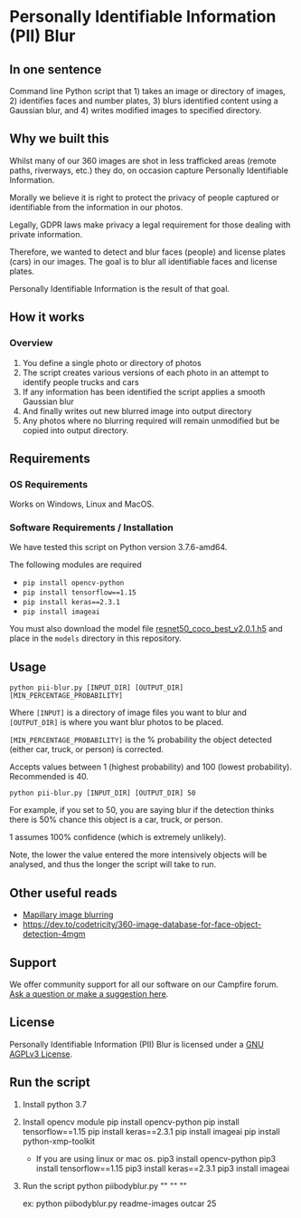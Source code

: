# Personally Identifiable Information (PII) Blur

## In one sentence

Command line Python script that 1) takes an image or directory of images, 2) identifies faces and number plates, 3) blurs identified content using a Gaussian blur, and 4) writes modified images to specified directory.

## Why we built this

Whilst many of our 360 images are shot in less trafficked areas (remote paths, riverways, etc.) they do, on occasion capture Personally Identifiable Information.

Morally we believe it is right to protect the privacy of people captured or identifiable from the information in our photos.

Legally, GDPR laws make privacy a legal requirement for those dealing with private information.

Therefore, we wanted to detect and blur faces (people) and license plates (cars) in our images. The goal is to blur all identifiable faces and license plates.

Personally Identifiable Information is the result of that goal.

## How it works

### Overview

1. You define a single photo or directory of photos
2. The script creates various versions of each photo in an attempt to identify people trucks and cars
3. If any information has been identified the script applies a smooth Gaussian blur
4. And finally writes out new blurred image into output directory
5. Any photos where no blurring required will remain unmodified but be copied into output directory.

## Requirements

### OS Requirements

Works on Windows, Linux and MacOS.

### Software Requirements / Installation

We have tested this script on Python version 3.7.6-amd64.

The following modules are required

* `pip install opencv-python`
* `pip install tensorflow==1.15`
* `pip install keras==2.3.1`
* `pip install imageai`

You must also download the model file [resnet50_coco_best_v2.0.1.h5](https://github.com/OlafenwaMoses/ImageAI/releases/tag/1.0) and place in the `models` directory in this repository.

## Usage

```
python pii-blur.py [INPUT_DIR] [OUTPUT_DIR] [MIN_PERCENTAGE_PROBABILITY]
```

Where `[INPUT]` is a directory of image files you want to blur and `[OUTPUT_DIR]` is where you want blur photos to be placed.

`[MIN_PERCENTAGE_PROBABILITY]` is the % probability the object detected (either car, truck, or person) is corrected.

Accepts values between 1 (highest probability) and 100 (lowest probability). Recommended is 40.

```
python pii-blur.py [INPUT_DIR] [OUTPUT_DIR] 50
```

For example, if you set to 50, you are saying blur if the detection thinks there is 50% chance this object is a car, truck, or person.

1 assumes 100% confidence (which is extremely unlikely).

Note, the lower the value entered the more intensively objects will be analysed, and thus the longer the script will take to run.

## Other useful reads

* [Mapillary image blurring](https://blog.mapillary.com/update/2018/04/19/accurate-privacy-blurring-at-scale.html)
* https://dev.to/codetricity/360-image-database-for-face-object-detection-4mgm

## Support 

We offer community support for all our software on our Campfire forum. [Ask a question or make a suggestion here](https://campfire.trekview.org/c/support/8).

## License

Personally Identifiable Information (PII) Blur is licensed under a [GNU AGPLv3 License](/LICENSE.txt).


## Run the script
1. Install python 3.7

2. Install opencv module
    pip install opencv-python
    pip install tensorflow==1.15
    pip install keras==2.3.1
    pip install imageai
    pip install python-xmp-toolkit
    
    
    * If you are using linux or mac os.
        pip3 install opencv-python
        pip3 install tensorflow==1.15
        pip3 install keras==2.3.1
        pip3 install imageai
3. Run the script
    python piibodyblur.py "<image folder name>" "<out image folder name>" "<percentage>"
    
    ex:
    python piibodyblur.py readme-images outcar 25